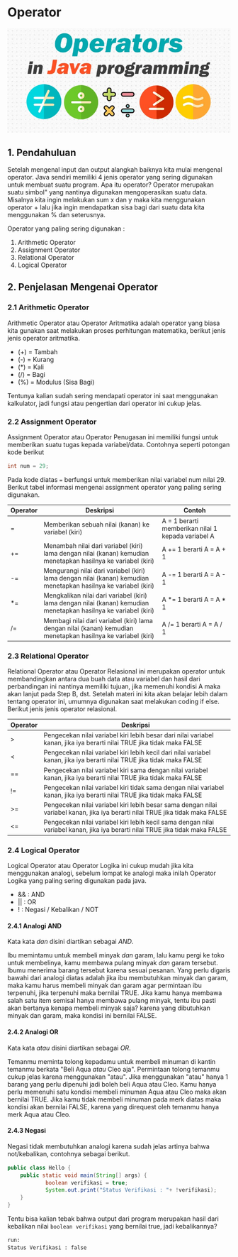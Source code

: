 # Operator

![Operators](java-operators.jpg)

## 1. Pendahuluan

Setelah mengenal input dan output alangkah baiknya kita mulai mengenal operator. Java sendiri memiliki 4 jenis operator yang sering digunakan untuk membuat suatu program. Apa itu operator? Operator merupakan suatu simbol" yang nantinya digunakan mengoperasikan suatu data. Misalnya kita ingin melakukan sum x dan y maka kita menggunakan operator + lalu jika ingin mendapatkan sisa bagi dari suatu data kita menggunakan % dan seterusnya.

Operator yang paling sering digunakan :

1. Arithmetic Operator
2. Assignment Operator
3. Relational Operator
4. Logical Operator

## 2. Penjelasan Mengenai Operator

### 2.1 Arithmetic Operator

Arithmetic Operator atau Operator Aritmatika adalah operator yang biasa kita gunakan saat melakukan proses perhitungan matematika, berikut jenis jenis operator aritmatika.

- (+) = Tambah
- (-) = Kurang
- (\*) = Kali
- (/) = Bagi
- (%) = Modulus (Sisa Bagi)

Tentunya kalian sudah sering mendapati operator ini saat menggunakan kalkulator, jadi fungsi atau pengertian dari operator ini cukup jelas.

### 2.2 Assignment Operator

Assignment Operator atau Operator Penugasan ini memiliki fungsi untuk memberikan suatu tugas kepada variabel/data. Contohnya seperti potongan kode berikut

```java
int num = 29;
```

Pada kode diatas `=` berfungsi untuk memberikan nilai variabel num nilai 29. Berikut tabel informasi mengenai assignment operator yang paling sering digunakan.

| Operator | Deskripsi                                                                                                        | Contoh                                             |
| -------- | ---------------------------------------------------------------------------------------------------------------- | -------------------------------------------------- |
| =        | Memberikan sebuah nilai (kanan) ke variabel (kiri)                                                               | A = 1 berarti memberikan nilai 1 kepada variabel A |
| +=       | Menambah nilai dari variabel (kiri) lama dengan nilai (kanan) kemudian menetapkan hasilnya ke variabel (kiri)    | A += 1 berarti A = A + 1                           |
| -=       | Mengurangi nilai dari variabel (kiri) lama dengan nilai (kanan) kemudian menetapkan hasilnya ke variabel (kiri)  | A -= 1 berarti A = A - 1                           |
| \*=      | Mengkalikan nilai dari variabel (kiri) lama dengan nilai (kanan) kemudian menetapkan hasilnya ke variabel (kiri) | A \*= 1 berarti A = A \* 1                         |
| /=       | Membagi nilai dari variabel (kiri) lama dengan nilai (kanan) kemudian menetapkan hasilnya ke variabel (kiri)     | A /= 1 berarti A = A / 1                           |

### 2.3 Relational Operator

Relational Operator atau Operator Relasional ini merupakan operator untuk membandingkan antara dua buah data atau variabel dan hasil dari perbandingan ini nantinya memiliki tujuan, jika memenuhi kondisi A maka akan lanjut pada Step B, dst. Setelah materi ini kita akan belajar lebih dalam tentang operator ini, umumnya digunakan saat melakukan coding if else. Berikut jenis jenis operator relasional.

| Operator | Deskripsi                                                                                                                      |
| -------- | ------------------------------------------------------------------------------------------------------------------------------ |
| >        | Pengecekan nilai variabel kiri lebih besar dari nilai variabel kanan, jika iya berarti nilai TRUE jika tidak maka FALSE        |
| <        | Pengecekan nilai variabel kiri lebih kecil dari nilai variabel kanan, jika iya berarti nilai TRUE jika tidak maka FALSE        |
| ==       | Pengecekan nilai variabel kiri sama dengan nilai variabel kanan, jika iya berarti nilai TRUE jika tidak maka FALSE             |
| !=       | Pengecekan nilai variabel kiri tidak sama dengan nilai variabel kanan, jika iya berarti nilai TRUE jika tidak maka FALSE       |
| >=       | Pengecekan nilai variabel kiri lebih besar sama dengan nilai variabel kanan, jika iya berarti nilai TRUE jika tidak maka FALSE |
| <=       | Pengecekan nilai variabel kiri lebih kecil sama dengan nilai variabel kanan, jika iya berarti nilai TRUE jika tidak maka FALSE |

### 2.4 Logical Operator

Logical Operator atau Operator Logika ini cukup mudah jika kita menggunakan analogi, sebelum lompat ke analogi maka inilah Operator Logika yang paling sering digunakan pada java.

- && : AND
- || : OR
- ! : Negasi / Kebalikan / NOT

#### 2.4.1 Analogi AND

Kata kata _dan_ disini diartikan sebagai _AND_.

Ibu memintamu untuk membeli minyak _dan_ garam, lalu kamu pergi ke toko untuk membelinya, kamu membawa pulang minyak _dan_ garam tersebut. Ibumu menerima barang tersebut karena sesuai pesanan. Yang perlu digaris bawahi dari analogi diatas adalah jika ibu membutuhkan minyak dan garam, maka kamu harus membeli minyak dan garam agar permintaan ibu terpenuhi, jika terpenuhi maka bernilai TRUE. Jika kamu hanya membawa salah satu item semisal hanya membawa pulang minyak, tentu ibu pasti akan bertanya kenapa membeli minyak saja? karena yang dibutuhkan minyak dan garam, maka kondisi ini bernilai FALSE.

#### 2.4.2 Analogi OR

Kata kata _atau_ disini diartikan sebagai _OR_.

Temanmu meminta tolong kepadamu untuk membeli minuman di kantin temanmu berkata "Beli Aqua _atau_ Cleo aja". Permintaan tolong temanmu cukup jelas karena menggunakan "atau". Jika menggunakan "atau" hanya 1 barang yang perlu dipenuhi jadi boleh beli Aqua atau Cleo. Kamu hanya perlu memenuhi satu kondisi membeli minuman Aqua atau Cleo maka akan bernilai TRUE. Jika kamu tidak membeli minuman pada merk diatas maka kondisi akan bernilai FALSE, karena yang direquest oleh temanmu hanya merk Aqua atau Cleo.

#### 2.4.3 Negasi

Negasi tidak membutuhkan analogi karena sudah jelas artinya bahwa not/kebalikan, contohnya sebagai berikut.

```java
public class Hello {
    public static void main(String[] args) {
            boolean verifikasi = true;
            System.out.print("Status Verifikasi : "+ !verifikasi);
    }
}
```

Tentu bisa kalian tebak bahwa output dari program merupakan hasil dari kebalikan nilai `boolean verifikasi` yang bernilai true, jadi kebalikannya?

```bash
run:
Status Verifikasi : false
```
